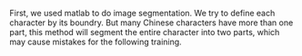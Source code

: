 First, we used matlab to do image segmentation. We try to define each character by its boundry. But many Chinese characters have more than one part, this method will segment the entire character into two parts, which may cause mistakes for the following training.
